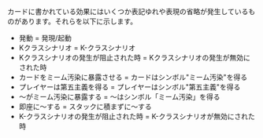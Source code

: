 カードに書かれている効果にはいくつか表記ゆれや表現の省略が発生しているものがあります。それらを以下に示します。
* 発動 = 発現/起動
* Kクラスシナリオ = K-クラスシナリオ
* Kクラスシナリオの発生が阻止された時 = Kクラスシナリオの発生が無効にされた時
* カードをミーム汚染に暴露させる = カードはシンボル"ミーム汚染"を得る
* プレイヤーは第五主義を得る = プレイヤーはシンボル"第五主義"を得る
* ～がミーム汚染に暴露する = ～はシンボル「ミーム汚染」を得る
* 即座に～する = スタックに積まずに～する
* K-クラスシナリオの発生が阻止された時 = K-クラスシナリオが無効にされた時
